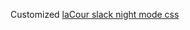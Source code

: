 Customized [laCour slack night mode css](https://github.com/laCour/slack-night-mode/blob/master/css/black.css)
